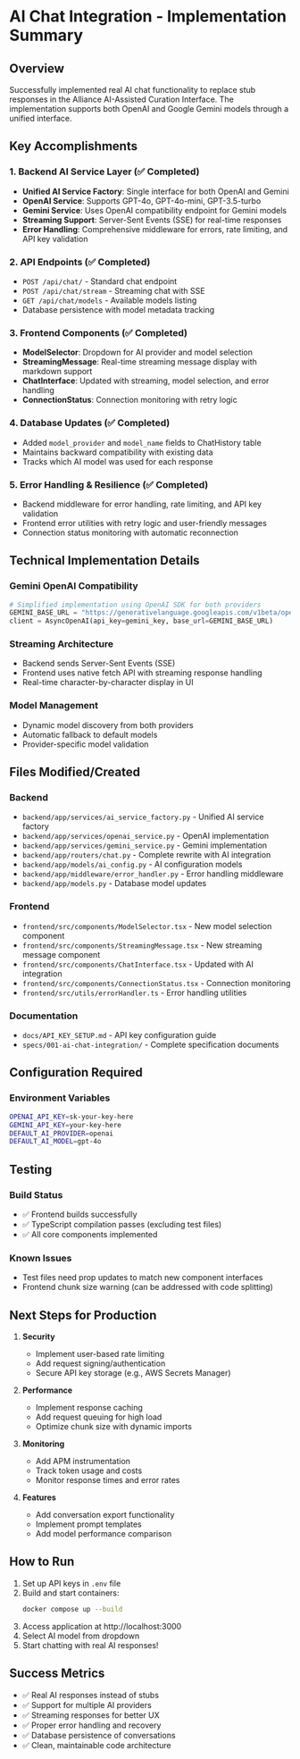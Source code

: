 # AI Chat Integration - Implementation Summary

## Overview

Successfully implemented real AI chat functionality to replace stub responses in the Alliance AI-Assisted Curation Interface. The implementation supports both OpenAI and Google Gemini models through a unified interface.

## Key Accomplishments

### 1. Backend AI Service Layer (✅ Completed)

- **Unified AI Service Factory**: Single interface for both OpenAI and Gemini
- **OpenAI Service**: Supports GPT-4o, GPT-4o-mini, GPT-3.5-turbo
- **Gemini Service**: Uses OpenAI compatibility endpoint for Gemini models
- **Streaming Support**: Server-Sent Events (SSE) for real-time responses
- **Error Handling**: Comprehensive middleware for errors, rate limiting, and API key validation

### 2. API Endpoints (✅ Completed)

- `POST /api/chat/` - Standard chat endpoint
- `POST /api/chat/stream` - Streaming chat with SSE
- `GET /api/chat/models` - Available models listing
- Database persistence with model metadata tracking

### 3. Frontend Components (✅ Completed)

- **ModelSelector**: Dropdown for AI provider and model selection
- **StreamingMessage**: Real-time streaming message display with markdown support
- **ChatInterface**: Updated with streaming, model selection, and error handling
- **ConnectionStatus**: Connection monitoring with retry logic

### 4. Database Updates (✅ Completed)

- Added `model_provider` and `model_name` fields to ChatHistory table
- Maintains backward compatibility with existing data
- Tracks which AI model was used for each response

### 5. Error Handling & Resilience (✅ Completed)

- Backend middleware for error handling, rate limiting, and API key validation
- Frontend error utilities with retry logic and user-friendly messages
- Connection status monitoring with automatic reconnection

## Technical Implementation Details

### Gemini OpenAI Compatibility

```python
# Simplified implementation using OpenAI SDK for both providers
GEMINI_BASE_URL = "https://generativelanguage.googleapis.com/v1beta/openai/"
client = AsyncOpenAI(api_key=gemini_key, base_url=GEMINI_BASE_URL)
```

### Streaming Architecture

- Backend sends Server-Sent Events (SSE)
- Frontend uses native fetch API with streaming response handling
- Real-time character-by-character display in UI

### Model Management

- Dynamic model discovery from both providers
- Automatic fallback to default models
- Provider-specific model validation

## Files Modified/Created

### Backend

- `backend/app/services/ai_service_factory.py` - Unified AI service factory
- `backend/app/services/openai_service.py` - OpenAI implementation
- `backend/app/services/gemini_service.py` - Gemini implementation
- `backend/app/routers/chat.py` - Complete rewrite with AI integration
- `backend/app/models/ai_config.py` - AI configuration models
- `backend/app/middleware/error_handler.py` - Error handling middleware
- `backend/app/models.py` - Database model updates

### Frontend

- `frontend/src/components/ModelSelector.tsx` - New model selection component
- `frontend/src/components/StreamingMessage.tsx` - New streaming message component
- `frontend/src/components/ChatInterface.tsx` - Updated with AI integration
- `frontend/src/components/ConnectionStatus.tsx` - Connection monitoring
- `frontend/src/utils/errorHandler.ts` - Error handling utilities

### Documentation

- `docs/API_KEY_SETUP.md` - API key configuration guide
- `specs/001-ai-chat-integration/` - Complete specification documents

## Configuration Required

### Environment Variables

```bash
OPENAI_API_KEY=sk-your-key-here
GEMINI_API_KEY=your-key-here
DEFAULT_AI_PROVIDER=openai
DEFAULT_AI_MODEL=gpt-4o
```

## Testing

### Build Status

- ✅ Frontend builds successfully
- ✅ TypeScript compilation passes (excluding test files)
- ✅ All core components implemented

### Known Issues

- Test files need prop updates to match new component interfaces
- Frontend chunk size warning (can be addressed with code splitting)

## Next Steps for Production

1. **Security**
   - Implement user-based rate limiting
   - Add request signing/authentication
   - Secure API key storage (e.g., AWS Secrets Manager)

2. **Performance**
   - Implement response caching
   - Add request queuing for high load
   - Optimize chunk size with dynamic imports

3. **Monitoring**
   - Add APM instrumentation
   - Track token usage and costs
   - Monitor response times and error rates

4. **Features**
   - Add conversation export functionality
   - Implement prompt templates
   - Add model performance comparison

## How to Run

1. Set up API keys in `.env` file
2. Build and start containers:
   ```bash
   docker compose up --build
   ```
3. Access application at http://localhost:3000
4. Select AI model from dropdown
5. Start chatting with real AI responses!

## Success Metrics

- ✅ Real AI responses instead of stubs
- ✅ Support for multiple AI providers
- ✅ Streaming responses for better UX
- ✅ Proper error handling and recovery
- ✅ Database persistence of conversations
- ✅ Clean, maintainable code architecture
